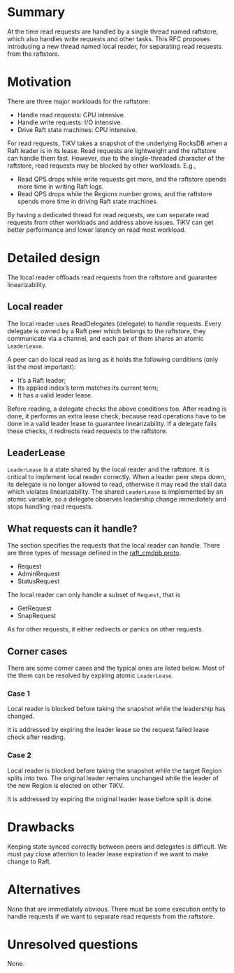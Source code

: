 # Summary

At the time read requests are handled by a single thread named raftstore, which
also handles write requests and other tasks. This RFC proposes introducing a new
thread named local reader, for separating read requests from the raftstore.

# Motivation

There are three major workloads for the raftstore:

 - Handle read requests: CPU intensive.
 - Handle write requests: I/O intensive.
 - Drive Raft state machines: CPU intensive.

For read requests, TiKV takes a snapshot of the underlying RocksDB when a Raft
leader is in its lease. Read requests are lightweight and the raftstore can
handle them fast. However, due to the single-threaded character of the
raftstore, read requests may be blocked by other workloads. E.g.,

 - Read QPS drops while write requests get more, and the raftstore spends more
   time in writing Raft logs.
 - Read QPS drops while the Regions number grows, and the raftstore spends more
   time in driving Raft state machines.

By having a dedicated thread for read requests, we can separate read requests
from other workloads and address above issues. TiKV can get better performance
and lower latency on read most workload.

# Detailed design

The local reader offloads read requests from the raftstore and guarantee
linearizability.

## Local reader

The local reader uses ReadDelegates (delegate) to handle requests. Every
delegate is owned by a Raft peer which belongs to the raftstore, they
communicate via a channel, and each pair of them shares an atomic `LeaderLease`.

A peer can do local read as long as it holds the following conditions (only list
the most important):

 - It’s a Raft leader;
 - Its applied index’s term matches its current term;
 - It has a valid leader lease.

Before reading, a delegate checks the above conditions too. After reading is
done, it performs an extra lease check, because read operations have to be done
in a valid leader lease to guarantee linearizability. If a delegate fails these
checks, it redirects read requests to the raftstore.

## LeaderLease

`LeaderLease` is a state shared by the local reader and the raftstore. It is
critical to implement local reader correctly. When a leader peer steps down,
its delegate is no longer allowed to read, otherwise it may read the stall data
which violates linearizability. The shared `LeaderLease` is implemented by an
atomic variable, so a delegate observes leadership change immediately and stops
handling read requests.

## What requests can it handle?

The section specifies the requests that the local reader can handle. There are
three types of message defined in the [raft_cmdpb.proto].

 - Request
 - AdminRequest
 - StatusRequest

The local reader can only handle a subset of `Request`, that is

 - GetRequest
 - SnapRequest

As for other requests, it either redirects or panics on other requests.

## Corner cases

There are some corner cases and the typical ones are listed below. Most of the
them can be resolved by expiring atomic `LeaderLease`.

### Case 1

Local reader is blocked before taking the snapshot while the leadership has
changed.

It is addressed by expiring the leader lease so the request failed lease check
after reading.

### Case 2

Local reader is blocked before taking the snapshot while the target Region
splits into two. The original leader remains unchanged while the leader of the
new Region is elected on other TiKV.

It is addressed by expiring the original leader lease before split is done.

# Drawbacks

Keeping state synced correctly between peers and delegates is difficult. We must
pay close attention to leader lease expiration if we want to make change to
Raft.

# Alternatives

None that are immediately obvious. There must be some execution entity to handle
requests if we want to separate read requests from the raftstore.

# Unresolved questions

None.

[raft_cmdpb.proto]: https://github.com/pingcap/kvproto/blob/5e6e69a5ed381bd4a8afe7cb96cc47f955f6d160/proto/raft_cmdpb.proto
